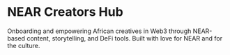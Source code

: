 # NEAR Creators Hub
Onboarding and empowering African creatives in Web3 through NEAR-based content, storytelling, and DeFi tools.
Built with love for NEAR and for the culture.
